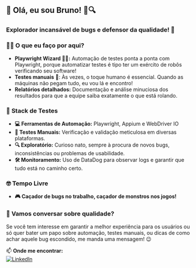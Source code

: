 ## 👋 Olá, eu sou Bruno! 🧪🔍

### **Explorador incansável de bugs e defensor da qualidade!** 🎯

### 🧑‍🔧 **O que eu faço por aqui?**

- **Playwright Wizard 🧙‍♂️:** Automação de testes ponta a ponta com Playwright, porque automatizar testes é tipo ter um exército de robôs verificando seu software!
- **Testes manuais** 💪: Às vezes, o toque humano é essencial. Quando as máquinas não pegam tudo, eu vou lá e encontro!
- **Relatórios detalhados:** Documentação e análise minuciosa dos resultados para que a equipe saiba exatamente o que está rolando.

### 🚀 **Stack de Testes**

- **💻 Ferramentas de Automação:** Playwright, Appium e WebDriver IO
- **📜 Testes Manuais:** Verificação e validação meticulosa em diversas plataformas.
- **🔍 Exploratório:** Curioso nato, sempre à procura de novos bugs, inconsistências ou problemas de usabilidade.
- **🛠️ Monitoramento:** Uso de DataDog para observar logs e garantir que tudo está no caminho certo.

### 🤓 **Tempo Livre**

- **🎮 Caçador de bugs no trabalho, caçador de monstros nos jogos!**

### 💬 **Vamos conversar sobre qualidade?**

Se você tem interesse em garantir a melhor experiência para os usuários ou só quer bater um papo sobre automação, testes manuais, ou dicas de como achar aquele bug escondido, me manda uma mensagem! 😉

📫 **Onde me encontrar:**  
[![LinkedIn](https://img.shields.io/badge/LinkedIn-000?style=for-the-badge&logo=linkedin)](https://www.linkedin.com/in/avilalima)
